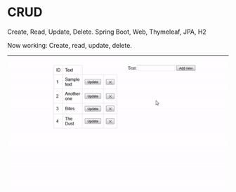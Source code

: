 # CRUD
Create, Read, Update, Delete. Spring Boot, Web, Thymeleaf, JPA, H2

Now working: Create, read, update, delete.
<hr>

![Working demo](img/demo.gif)

